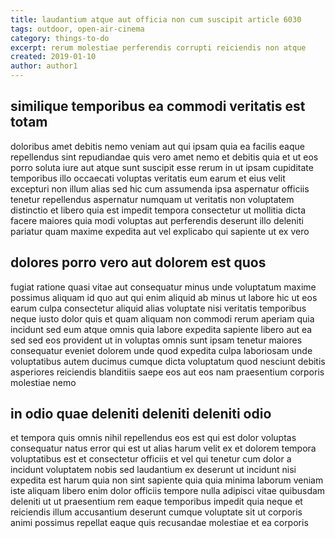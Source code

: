 ```yaml
---
title: laudantium atque aut officia non cum suscipit article 6030
tags: outdoor, open-air-cinema
category: things-to-do
excerpt: rerum molestiae perferendis corrupti reiciendis non atque
created: 2019-01-10
author: author1
---
```


## similique temporibus ea commodi veritatis est totam

doloribus amet debitis nemo veniam aut qui ipsam quia ea facilis eaque repellendus sint repudiandae quis vero amet nemo et debitis quia et ut eos porro soluta iure aut atque sunt suscipit esse rerum in ut ipsam cupiditate temporibus illo occaecati voluptas veritatis eum earum et eius velit excepturi non illum alias sed hic cum assumenda ipsa aspernatur officiis tenetur repellendus aspernatur numquam ut veritatis non voluptatem distinctio et libero quia est impedit tempora consectetur ut mollitia dicta facere maiores quia modi voluptas aut perferendis deserunt illo deleniti pariatur quam maxime expedita aut vel explicabo qui sapiente ut ex vero

## dolores porro vero aut dolorem est quos

fugiat ratione quasi vitae aut consequatur minus unde voluptatum maxime possimus aliquam id quo aut qui enim aliquid ab minus ut labore hic ut eos earum culpa consectetur aliquid alias voluptate nisi veritatis temporibus neque iusto dolor quis et quam aliquam non commodi rerum aperiam quia incidunt sed eum atque omnis quia labore expedita sapiente libero aut ea sed sed eos provident ut in voluptas omnis sunt ipsam tenetur maiores consequatur eveniet dolorem unde quod expedita culpa laboriosam unde voluptatibus autem ducimus cumque dicta voluptatum quod nesciunt debitis asperiores reiciendis blanditiis saepe eos aut eos nam praesentium corporis molestiae nemo

## in odio quae deleniti deleniti deleniti odio

et tempora quis omnis nihil repellendus eos est qui est dolor voluptas consequatur natus error qui est ut alias harum velit ex et dolorem tempora voluptatibus est et consectetur officiis et vel qui tenetur cum dolor a incidunt voluptatem nobis sed laudantium ex deserunt ut incidunt nisi expedita est harum quia non sint sapiente quia quia minima laborum veniam iste aliquam libero enim dolor officiis tempore nulla adipisci vitae quibusdam deleniti ut ut praesentium rem eaque temporibus impedit quia neque et reiciendis illum accusantium deserunt cumque voluptate sit ut corporis animi possimus repellat eaque quis recusandae molestiae et ea corporis
